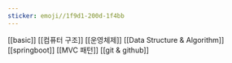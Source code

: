 ```yaml
---
sticker: emoji//1f9d1-200d-1f4bb
---
```

[[basic]]
[[컴퓨터 구조]]
[[운영체제]]
[[Data Structure & Algorithm]]
[[springboot]]
[[MVC 패턴]]
[[git & github]]